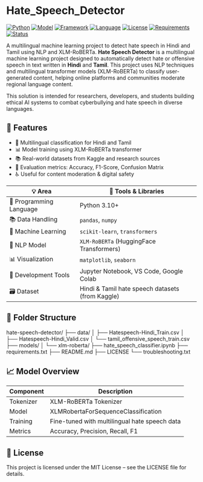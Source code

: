 # Hate_Speech_Detector
[![Python](https://img.shields.io/badge/Python-3.10+-blue)](https://www.python.org/)
[![Model](https://img.shields.io/badge/Model-ML/NLP-purple)]()
[![Framework](https://img.shields.io/badge/Built%20with-Scikit--learn-orange)](https://scikit-learn.org/)
[![Language](https://img.shields.io/badge/Languages-Hindi%2C%20Tamil-lightgrey)]()
[![License](https://img.shields.io/badge/License-MIT-brightgreen)](./LICENSE)
[![Requirements](https://img.shields.io/badge/Requirements-pandas%2C%20sklearn%2C%20transformers-blue)]()
[![Status](https://img.shields.io/badge/Status-Active-brightgreen)]()

A multilingual machine learning project to detect hate speech in Hindi and Tamil using NLP and XLM-RoBERTa.
**Hate Speech Detector** is a multilingual machine learning project designed to automatically detect hate or offensive speech in text written in **Hindi** and **Tamil**. This project uses NLP techniques and multilingual transformer models (XLM-RoBERTa) to classify user-generated content, helping online platforms and communities moderate regional language content.

This solution is intended for researchers, developers, and students building ethical AI systems to combat cyberbullying and hate speech in diverse languages.

## 🚀 Features

- 🧠 Multilingual classification for Hindi and Tamil
- 📊 Model training using XLM-RoBERTa transformer
- 📚 Real-world datasets from Kaggle and research sources
- 🧪 Evaluation metrics: Accuracy, F1-Score, Confusion Matrix
- ♿ Useful for content moderation & digital safety


| 💡 Area                 | 🧰 Tools & Libraries                             |
| ----------------------- | ------------------------------------------------ |
| 🐍 Programming Language | Python 3.10+                                     |
| 📚 Data Handling        | `pandas`, `numpy`                                |
| 🤖 Machine Learning     | `scikit-learn`, `transformers`                   |
| 🧠 NLP Model            | `XLM-RoBERTa` (HuggingFace Transformers)         |
| 📊 Visualization        | `matplotlib`, `seaborn`                          |
| 📝 Development Tools    | Jupyter Notebook, VS Code, Google Colab          |
| 🗃️ Dataset             | Hindi & Tamil hate speech datasets (from Kaggle) |

## 📁 Folder Structure
hate-speech-detector/
├── data/
│ ├── Hatespeech-Hindi_Train.csv
│ ├── Hatespeech-Hindi_Valid.csv
│ └── tamil_offensive_speech_train.csv
├── models/
│ └── xlm-roberta/
├── hate_speech_classifier.ipynb
├── requirements.txt
├── README.md
├── LICENSE
└── troubleshooting.txt

## 📈 Model Overview

| Component | Description                                   |
| --------- | --------------------------------------------- |
| Tokenizer | XLM-RoBERTa Tokenizer                         |
| Model     | XLMRobertaForSequenceClassification           |
| Training  | Fine-tuned with multilingual hate speech data |
| Metrics   | Accuracy, Precision, Recall, F1               |


## 📜 License
This project is licensed under the MIT License – see the LICENSE file for details.

